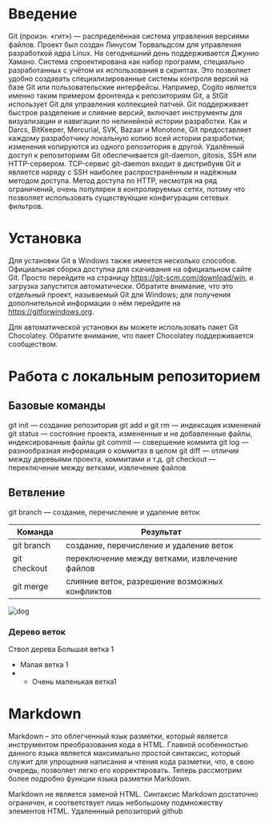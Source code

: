 # Введение
Git (произн. «гит») — распределённая система управления версиями файлов. Проект был создан Линусом Торвальдсом для управления разработкой ядра Linux. На сегодняшний день поддерживается Джунио Хамано. Система спроектирована как набор программ, специально разработанных с учётом их использования в скриптах. Это позволяет удобно создавать специализированные системы контроля версий на базе Git или пользовательские интерфейсы. Например, Cogito является именно таким примером фронтенда к репозиториям Git, а StGit использует Git для управления коллекцией патчей. Git поддерживает быстрое разделение и слияние версий, включает инструменты для визуализации и навигации по нелинейной истории разработки. Как и Darcs, BitKeeper, Mercurial, SVK, Bazaar и Monotone, Git предоставляет каждому разработчику локальную копию всей истории разработки; изменения копируются из одного репозитория в другой. Удалённый доступ к репозиториям Git обеспечивается git-daemon, gitosis, SSH или HTTP-сервером. TCP-сервис git-daemon входит в дистрибуив Git и является наряду с SSH наиболее распространённым и надёжным методом доступа. Метод доступа по HTTP, несмотря на ряд ограничений, очень популярен в контролируемых сетях, потому что позволяет использовать существующие конфигурации сетевых фильтров.
# Установка
Для установки Git в Windows также имеется несколько способов. Официальная сборка доступна для скачивания на официальном сайте Git. Просто перейдите на страницу https://git-scm.com/download/win, и загрузка запустится автоматически. Обратите внимание, что это отдельный проект, называемый Git для Windows; для получения дополнительной информации о нём перейдите на https://gitforwindows.org.

Для автоматической установки вы можете использовать пакет Git Chocolatey. Обратите внимание, что пакет Chocolatey поддерживается сообществом.
# Работа с локальным репозиторием
## Базовые команды
git init — создание репозитория
git add и git rm — индексация изменений
git status — состояние проекта, измененные и не добавленные файлы, индексированные файлы
git commit — совершение коммита
git log — разнообразная информация о коммитах в целом
git diff — отличия между деревьями проекта, коммитами и т.д.
git checkout — переключение между ветками, извлечение файлов
## Ветвление
git branch — создание, перечисление и удаление веток

Команда | Результат
--------|------
git branch|создание, перечисление и удаление веток
git checkout| переключение между ветками, извлечение файлов
git merge| слияние веток, разрешение возможных конфликтов
![dog](https://justsovet.ru/wp-content/uploads/2016/11/sobaka-angliyskoy-korolevyi-1.jpg)
### Дерево веток
Ствол дерева
Большая ветка 1
- Малая ветка 1
 - - Очень маленькая ветка1 
# Markdown
Markdown – это облегченный язык разметки, который является инструментом преобразования кода в HTML. Главной особенностью данного языка является максимально простой синтаксис, который служит для упрощения написания и чтения кода разметки, что, в свою очередь, позволяет легко его корректировать. Теперь рассмотрим более подробно функции языка разметки Markdown.

Markdown не является заменой HTML. Синтаксис Markdown достаточно ограничен, и соответствует лишь небольшому подмножеству элементов HTML.
Удаленнный репозиторий
github
